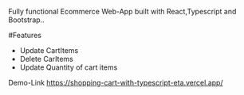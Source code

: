 Fully functional Ecommerce Web-App built with React,Typescript and Bootstrap..

 
  #Features
 * Update CartItems
 * Delete CarItems
 * Update Quantity of cart items


Demo-Link   <https://shopping-cart-with-typescript-eta.vercel.app/>

